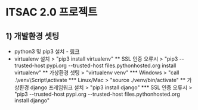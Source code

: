 # ITSAC 2.0 프로젝트

## 1) 개발환경 셋팅
* python3 및 pip3 설치 - [링크](https://www.python.org/)
* virtualenv 설치 > "pip3 install virtualenv"
** SSL 인증 오류시 > "pip3 --trusted-host pypi.org --trusted-host files.pythonhosted.org install virtualenv"
** 가상환경 셋팅 > "virtualenv venv"
*** Windows > "call .\venv\Script\activate
*** Linux/Mac > "source ./venv/bin/activate"
** 가상환경 django 프레임워크 설치 > "pip3 install django"
*** SSL 인증 오류시 > "pip3 --trusted-host pypi.org --trusted-host files.pythonhosted.org install django"

